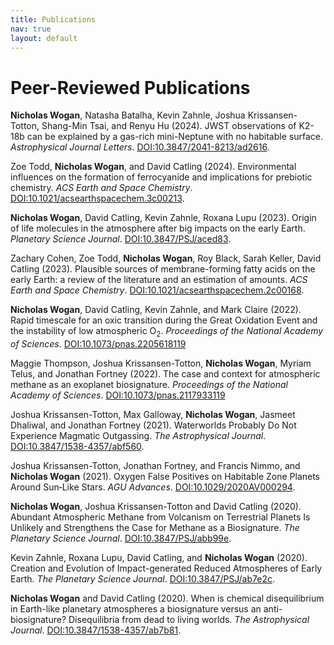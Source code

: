 ```yaml
---
title: Publications
nav: true
layout: default
---
```


# Peer-Reviewed Publications

**Nicholas Wogan**, Natasha Batalha, Kevin Zahnle, Joshua Krissansen-Totton, Shang-Min Tsai, and Renyu Hu (2024). JWST observations of K2-18b can be explained by a gas-rich mini-Neptune with no habitable surface. *Astrophysical Journal Letters*. [DOI:10.3847/2041-8213/ad2616](https://doi.org/10.3847/2041-8213/ad2616).

Zoe Todd, **Nicholas Wogan**, and David Catling (2024). Environmental influences on the formation of ferrocyanide and implications for prebiotic chemistry. *ACS Earth and Space Chemistry*. [DOI:10.1021/acsearthspacechem.3c00213](https://doi.org/10.1021/acsearthspacechem.3c00213).

**Nicholas Wogan**, David Catling, Kevin Zahnle, Roxana Lupu (2023). Origin of life molecules in the atmosphere after big impacts on the early Earth. *Planetary Science Journal*. [DOI:10.3847/PSJ/aced83](https://doi.org/10.3847/PSJ/aced83).

Zachary Cohen, Zoe Todd, **Nicholas Wogan**, Roy Black, Sarah Keller, David Catling (2023). Plausible sources of membrane-forming fatty acids on the early Earth: a review of the literature and an estimation of amounts. *ACS Earth and Space Chemistry*. [DOI:10.1021/acsearthspacechem.2c00168](https://doi.org/10.1021/acsearthspacechem.2c00168).

**Nicholas Wogan**, David Catling, Kevin Zahnle, and Mark Claire (2022). Rapid timescale for an oxic transition during the Great Oxidation Event and the instability of low atmospheric O$_2$. *Proceedings of the National Academy of Sciences*. [DOI:10.1073/pnas.2205618119](https://doi.org/10.1073/pnas.2205618119)

Maggie Thompson, Joshua Krissansen-Totton, **Nicholas Wogan**, Myriam Telus, and Jonathan Fortney (2022). The case and context for atmospheric methane as an exoplanet biosignature. *Proceedings of the National Academy of Sciences*. [DOI:10.1073/pnas.2117933119](https://doi.org/10.1073/pnas.2117933119)

Joshua Krissansen-Totton, Max Galloway, **Nicholas Wogan**, Jasmeet Dhaliwal, and Jonathan Fortney (2021). Waterworlds Probably Do Not Experience Magmatic Outgassing. *The Astrophysical Journal*. [DOI:10.3847/1538-4357/abf560](https://doi.org/10.3847/1538-4357/abf560).

Joshua Krissansen-Totton, Jonathan Fortney, and Francis Nimmo, and **Nicholas Wogan** (2021). Oxygen False Positives on Habitable Zone Planets Around Sun‐Like Stars. *AGU Advances*. [DOI:10.1029/2020AV000294](http://doi.org/10.1029/2020AV000294).

**Nicholas Wogan**, Joshua Krissansen-Totton and David Catling (2020). Abundant Atmospheric Methane from Volcanism on Terrestrial Planets Is Unlikely and Strengthens the Case for Methane as a Biosignature. *The Planetary Science Journal*. [DOI:10.3847/PSJ/abb99e](https://doi.org/DOI:10.3847/PSJ/abb99e).

Kevin Zahnle, Roxana Lupu, David Catling, and **Nicholas Wogan** (2020). Creation and Evolution of Impact-generated Reduced Atmospheres of Early Earth. *The Planetary Science Journal*. [DOI:10.3847/PSJ/ab7e2c](https://doi.org/10.3847/PSJ/ab7e2c).

**Nicholas Wogan** and David Catling (2020). When is chemical disequilibrium in Earth-like planetary atmospheres a biosignature versus an anti-biosignature? Disequilibria from dead to living worlds. *The Astrophysical Journal*. [DOI:10.3847/1538-4357/ab7b81](https://doi.org/10.3847/1538-4357/ab7b81).

